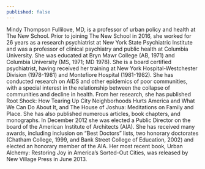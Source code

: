 ```yaml
---
published: false
---
```

Mindy Thompson Fullilove, MD, is a professor of urban policy and health at The New School.  Prior to joining The New School in 2016, she worked for 26 years as a research psychiatrist at New York State Psychiatric Institute and was a professor of clinical psychiatry and public health at Columbia University.  She was educated at Bryn Mawr College (AB, 1971) and Columbia University (MS, 1971; MD 1978).  She is a board certified psychiatrist, having received her training at New York Hospital-Westchester Division (1978-1981) and Montefiore Hospital (1981-1982).  She has conducted research on AIDS and other epidemics of poor communities, with a special interest in the relationship between the collapse of communities and decline in health.  From her research, she has published Root Shock: How Tearing Up City Neighborhoods Hurts America and What We Can Do About It, and The House of Joshua: Meditations on Family and Place.  She has also published numerous articles, book chapters, and monographs.  In December 2012 she was elected a Public Director on the board of the American Institute of Architects (AIA).  She has received many awards, including inclusion on “Best Doctors” lists, two honorary doctorates (Chatham College, 1999, and Bank Street College of Education, 2002) and elected an honorary member of the AIA.  Her most recent book, Urban Alchemy: Restoring Joy in America’s Sorted-Out Cities, was released by New Village Press in June 2013.
